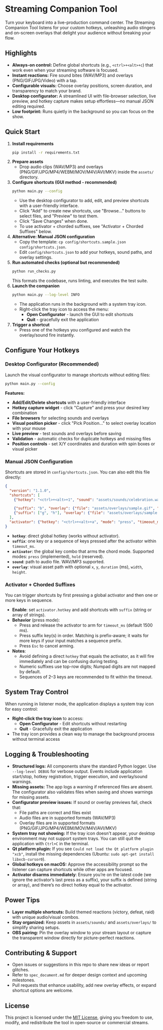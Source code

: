 # Streaming Companion Tool

Turn your keyboard into a live-production command center. The Streaming Companion Tool listens for your custom hotkeys, unleashing audio stingers and on-screen overlays that delight your audience without breaking your flow.

## Highlights
- **Always-on control:** Define global shortcuts (e.g., `<ctrl>+<alt>+c`) that work even when your streaming software is focused.
- **Instant reactions:** Fire sound bites (WAV/MP3) and overlays (PNG/GIF/JPG/Video) with a tap.
- **Configurable visuals:** Choose overlay positions, screen duration, and transparency to match your brand.
- **Desktop configurator:** A streamlined UI with file-browser selection, live preview, and hotkey capture makes setup effortless—no manual JSON editing required.
- **Low footprint:** Runs quietly in the background so you can focus on the show.

## Quick Start
1. **Install requirements**
   ```bash
   pip install -r requirements.txt
   ```
2. **Prepare assets**
   - Drop audio clips (WAV/MP3) and overlays (PNG/GIF/JPG/MP4/WEBM/MOV/M4V/AVI/MKV) inside the `assets/` directory.
3. **Configure shortcuts (GUI method - recommended)**
   ```bash
   python main.py --config
   ```
   - Use the desktop configurator to add, edit, and preview shortcuts with a user-friendly interface.
   - Click "Add" to create new shortcuts, use "Browse..." buttons to select files, and "Preview" to test them.
   - Click "Save Changes" when done.
   - To use activator + chorded suffixes, see "Activator + Chorded Suffixes" below.
4. **Alternative: Manual JSON configuration**
   - Copy the template: `cp config/shortcuts.sample.json config/shortcuts.json`.
   - Edit `config/shortcuts.json` to add your hotkeys, sound paths, and overlay settings.
5. **Run automated checks (optional but recommended)**
   ```bash
   python run_checks.py
   ```
   This formats the codebase, runs linting, and executes the test suite.
6. **Launch the companion**
   ```bash
   python main.py --log-level INFO
   ```
   - The application runs in the background with a system tray icon.
   - Right-click the tray icon to access the menu:
     - **Open Configurator** - launch the GUI to edit shortcuts
     - **Quit** - gracefully exit the application
7. **Trigger a shortcut**
   - Press one of the hotkeys you configured and watch the overlay/sound fire instantly.

## Configure Your Hotkeys

### Desktop Configurator (Recommended)
Launch the visual configurator to manage shortcuts without editing files:
```bash
python main.py --config
```

**Features:**
- **Add/Edit/Delete shortcuts** with a user-friendly interface
- **Hotkey capture widget** - click "Capture" and press your desired key combination
- **File browsers** for selecting sounds and overlays
- **Visual position picker** - click "Pick Position..." to select overlay location with your mouse
- **Live preview** - test sounds and overlays before saving
- **Validation** - automatic checks for duplicate hotkeys and missing files
- **Position controls** - set X/Y coordinates and duration with spin boxes or visual picker

### Manual JSON Configuration
Shortcuts are stored in `config/shortcuts.json`. You can also edit this file directly:

```json
{
  "version": "1.1.0",
  "shortcuts": [
    {"hotkey": "<ctrl>+<alt>+1", "sound": "assets/sounds/celebration.wav"},

    {"suffix": "b", "overlay": {"file": "assets/overlays/sample.gif", "x": 960, "y": 540, "duration": 1500}},
    {"suffix": ["g", "h"], "overlay": {"file": "assets/overlays/sample.mp4", "x": 800, "y": 450, "duration": 0}}
  ],
  "activator": {"hotkey": "<ctrl>+<alt>+a", "mode": "press", "timeout_ms": 1500}
}
```

- **`hotkey`**: direct global hotkey (works without activator).
- **`suffix`**: one key or a sequence of keys pressed after the activator within `timeout_ms`.
- **`activator`**: the global key combo that arms the chord mode. Supported modes: `press` (implemented), `hold` (reserved).
- **`sound`**: path to audio file. WAV/MP3 supported.
- **`overlay`**: visual asset path with optional `x`, `y`, `duration` (ms), `width`, `height`.

### Activator + Chorded Suffixes

You can trigger shortcuts by first pressing a global activator and then one or more keys in sequence.

- **Enable**: set `activator.hotkey` and add shortcuts with `suffix` (string or array of strings).
- **Behavior** (press mode):
  - Press and release the activator to arm for `timeout_ms` (default 1500 ms).
  - Press suffix key(s) in order. Matching is prefix-aware; it waits for more keys if your input matches a sequence prefix.
  - Press `Esc` to cancel arming.
- **Notes**:
  - Avoid defining a direct `hotkey` that equals the activator, as it will fire immediately and can be confusing during testing.
  - Numeric suffixes use top-row digits; Numpad digits are not mapped by default.
  - Sequences of 2–3 keys are recommended to fit within the timeout.

## System Tray Control
When running in listener mode, the application displays a system tray icon for easy control:
- **Right-click the tray icon** to access:
  - **Open Configurator** - Edit shortcuts without restarting
  - **Quit** - Gracefully exit the application
- The tray icon provides a clean way to manage the background process without terminal access

## Logging & Troubleshooting
- **Structured logs:** All components share the standard Python logger. Use `--log-level DEBUG` for verbose output. Events include application start/stop, hotkey registration, trigger execution, and overlay/sound warnings.
- **Missing assets:** The app logs a warning if referenced files are absent. The configurator also validates files when saving and shows warnings for missing assets.
- **Configurator preview issues:** If sound or overlay previews fail, check that:
  - File paths are correct and files exist
  - Audio files are in supported formats (WAV/MP3)
  - Overlay files are in supported formats (PNG/GIF/JPG/MP4/WEBM/MOV/M4V/AVI/MKV)
- **System tray not showing:** If the tray icon doesn't appear, your desktop environment may not support system trays. You can still quit the application with `Ctrl+C` in the terminal.
- **Qt platform plugin:** If you see `Could not load the Qt platform plugin "xcb"`, install the missing dependencies (Ubuntu: `sudo apt-get install libxcb-cursor0`).
- **Global hotkeys on macOS:** Approve the accessibility prompt so the listener can capture shortcuts while other apps are focused.
- **Activator disarms immediately**: Ensure you’re on the latest code (we ignore the activator’s last press as a suffix), your suffix is defined (string or array), and there’s no direct hotkey equal to the activator.

## Power Tips
- **Layer multiple shortcuts:** Build themed reactions (victory, defeat, raid) with unique audio/visual combos.
- **Stay organized:** Keep assets in `assets/sounds/` and `assets/overlays/` to simplify sharing setups.
- **OBS pairing:** Pin the overlay window to your stream layout or capture the transparent window directly for picture-perfect reactions.

## Contributing & Support
- Open issues or suggestions in this repo to share new ideas or report glitches.
- Refer to `spec_document.md` for deeper design context and upcoming milestones.
- Pull requests that enhance usability, add new overlay effects, or expand shortcut options are welcome.

## License
This project is licensed under the [MIT License](./LICENSE), giving you freedom to use, modify, and redistribute the tool in open-source or commercial streams.
